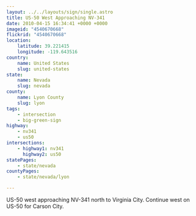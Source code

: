 ```yaml
---
layout: ../../layouts/sign/single.astro
title: US-50 West Approaching NV-341
date: 2010-04-15 16:34:41 +0000 +0000
imageid: "4540670668"
flickrid: "4540670668"
location:
    latitude: 39.221415
    longitude: -119.643516
country:
    name: United States
    slug: united-states
state:
    name: Nevada
    slug: nevada
county:
    name: Lyon County
    slug: lyon
tags:
    - intersection
    - big-green-sign
highway:
    - nv341
    - us50
intersections:
    - highway1: nv341
      highway2: us50
statePages:
    - state/nevada
countyPages:
    - state/nevada/lyon

---
```

US-50 west approaching NV-341 north to Virginia City.  Continue west on US-50 for Carson City.